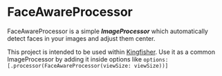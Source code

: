 # FaceAwareProcessor

FaceAwareProcessor is a simple ***ImageProcessor*** which automatically detect faces in your images and adjust them center. 

This project is intended to be used within [Kingfisher](https://raw.githubusercontent.com/onevcat/Kingfisher). Use it as a common ImageProcessor by adding it inside options like `options: [.processor(FaceAwareProcessor(viewSize: viewSize))]`